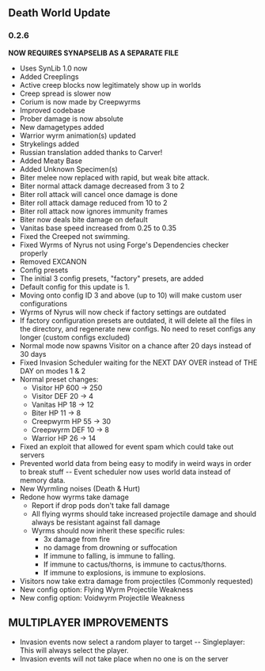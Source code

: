 ## Death World Update
### 0.2.6
**NOW REQUIRES SYNAPSELIB AS A SEPARATE FILE**
- Uses SynLib 1.0 now
- Added Creeplings
- Active creep blocks now legitimately show up in worlds
- Creep spread is slower now
- Corium is now made by Creepwyrms
- Improved codebase
- Prober damage is now absolute
- New damagetypes added
- Warrior wyrm animation(s) updated
- Strykelings added
- Russian translation added thanks to Carver!
- Added Meaty Base
- Added Unknown Specimen(s)
- Biter melee now replaced with rapid, but weak bite attack.
- Biter normal attack damage decreased from 3 to 2
- Biter roll attack will cancel once damage is done
- Biter roll attack damage reduced from 10 to 2
- Biter roll attack now ignores immunity frames
- Biter now deals bite damage on default
- Vanitas base speed increased from 0.25 to 0.35
- Fixed the Creeped not swimming.
- Fixed Wyrms of Nyrus not using Forge's Dependencies checker properly
- Removed EXCANON
- Config presets
- The initial 3 config presets, "factory" presets, are added
- Default config for this update is 1.
- Moving onto config ID 3 and above (up to 10) will make custom user configurations
- Wyrms of Nyrus will now check if factory settings are outdated
- If factory configuration presets are outdated, it will delete all the files in the directory, and regenerate new configs. No need to reset configs any longer (custom configs excluded)
- Normal mode now spawns Visitor on a chance after 20 days instead of 30 days
- Fixed Invasion Scheduler waiting for the NEXT DAY OVER instead of THE DAY on modes 1 & 2
- Normal preset changes:
  - Visitor HP 600 -> 250
  - Visitor DEF 20 -> 4
  - Vanitas HP 18 -> 12
  - Biter HP 11 -> 8
  - Creepwyrm HP 55 -> 30
  - Creepwyrm DEF 10 -> 8
  - Warrior HP 26 -> 14
- Fixed an exploit that allowed for event spam which could take out servers
 - Prevented world data from being easy to modify in weird ways in order to break stuff -- Event scheduler now uses world data instead of memory data.
- New Wyrmling noises (Death & Hurt)
- Redone how wyrms take damage
  - Report if drop pods don't take fall damage
  - All flying wyrms should take increased projectile damage and should always be resistant against fall damage
  - Wyrms should now inherit these specific rules:
    - 3x damage from fire
    - no damage from drowning or suffocation
    - If immune to falling, is immune to falling.
    - If immune to cactus/thorns, is immune to cactus/thorns.
    - If immune to explosions, is immune to explosions.
- Visitors now take extra damage from projectiles (Commonly requested)
- New config option: Flying Wyrm Projectile Weakness
- New config option: Voidwyrm Projectile Weakness

## MULTIPLAYER IMPROVEMENTS
- Invasion events now select a random player to target
  -- Singleplayer: This will always select the player.
- Invasion events will not take place when no one is on the server